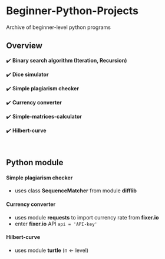 # Beginner-Python-Projects
Archive of beginner-level python programs

## Overview
:heavy_check_mark: **Binary search algorithm (Iteration, Recursion)**

:heavy_check_mark: **Dice simulator**

:heavy_check_mark: **Simple plagiarism checker**

:heavy_check_mark: **Currency converter**

:heavy_check_mark: **Simple-matrices-calculator**

:heavy_check_mark: **Hilbert-curve**

<br/>

## Python module
#### Simple plagiarism checker
- uses class **SequenceMatcher** from module **difflib**
#### Currency converter
- uses module **requests** to import currency rate from **fixer.io**
- enter **fixer.io** API `api = 'API-key'`
#### Hilbert-curve
- uses module **turtle** (n ← level)